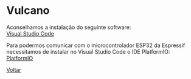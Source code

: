 # Vulcano

Aconselhamos a instalação do seguinte software: <br>
<a href="https://code.visualstudio.com/" target="_blank"> Visual Studio Code </a>

Para podermos comunicar com o microcontrolador ESP32 da Espressif necessitamos de instalar no Visual Studio Code o IDE PlatformIO: <br>
<a href="https://platformio.org/install/ide?install=vscode" target="_blank"> PlatformIO </a>

<a href="https://robotics-and-ai-group-of-uac.github.io/Vulcano/"> Voltar 
